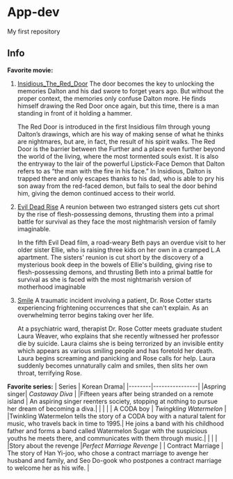 # App-dev
My first repository
## Info
**Favorite movie:**
1. [Insidious_The_Red_Door](https://www.imdb.com/title/tt13405778/)
    The door becomes the key to unlocking the memories Dalton and his dad swore to forget years ago. But without the proper context, the memories only confuse Dalton more. He finds himself drawing the Red Door once again, but this time, there is a man standing in front of it holding a hammer.

     The Red Door is introduced in the first Insidious film through young Dalton’s drawings, which are his way of making sense of what he thinks are nightmares, but are, in fact, the result of his spirit walks. The Red Door is the barrier between the Further and a place even further beyond the world of the living, where the most tormented souls exist. It is also the entryway to the lair of the powerful Lipstick-Face Demon that Dalton refers to as “the man with the fire in his face.” In Insidious, Dalton is trapped there and only escapes thanks to his dad, who is able to pry his son away from the red-faced demon, but fails to seal the door behind him, giving the demon continued access to their world.
  
2. [Evil Dead Rise](https://www.imdb.com/title/tt13345606/)
   A reunion between two estranged sisters gets cut short by the rise of flesh-possessing demons, thrusting them into a primal battle for survival as they face the most nightmarish version of family imaginable.

   In the fifth Evil Dead film, a road-weary Beth pays an overdue visit to her older sister Ellie, who is raising three kids on her own in a cramped L.A apartment. The sisters' reunion is cut short by the discovery of a mysterious book deep in the bowels of Ellie's building, giving rise to flesh-possessing demons, and thrusting Beth into a primal battle for survival as she is faced with the most nightmarish version of motherhood imaginable
   
3. [Smile](https://www.imdb.com/title/tt15474916/)
    A traumatic incident involving a patient, Dr. Rose Cotter starts experiencing frightening occurrences that she can't explain. As an overwhelming terror begins taking over her life.

   At a psychiatric ward, therapist Dr. Rose Cotter meets graduate student Laura Weaver, who explains that she recently witnessed her professor die by suicide. Laura claims she is being terrorized by an invisible entity which appears as various smiling people and has foretold her death. Laura begins screaming and panicking and Rose calls for help. Laura suddenly becomes unnaturally calm and smiles, then slits her own throat, terrifying Rose.

**Favorite series:**
| Series | Korean Drama|
|--------|----------------|
|Aspring singer| *Castaway Diva* |
|Fifteen years after being stranded on a remote island | An aspiring singer reenters society, stopping at nothing to pursue her dream of becoming a diva.|
|             |                       |
| A CODA boy | *Twingkling Watermelon* |
|Twinkling Watermelon tells the story of a CODA boy with a natural talent for music, who travels back in time to 1995.| He joins a band with his childhood father and forms a band called Watermelon Sugar with the suspicious youths he meets there, and communicates with them through music.|
|               |                      |
|Story about the revenge |*Perfect Marriage Revenge* |
| Contract Marriage | The story of Han Yi-joo, who chose a contract marriage to avenge her husband and family, and Seo Do-gook who postpones a contract marriage to welcome her as his wife. |


